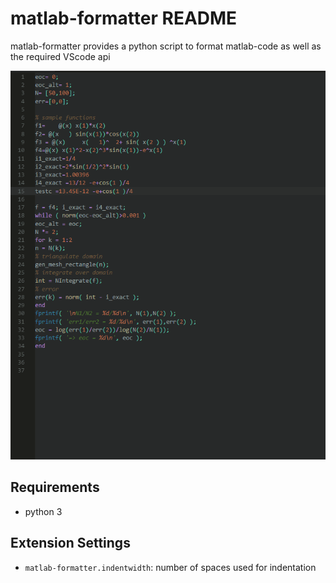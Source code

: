 # matlab-formatter README

matlab-formatter provides a python script to format matlab-code as well as the required VScode api

![IMAGE](images/example.gif)

## Requirements
- python 3

## Extension Settings
* `matlab-formatter.indentwidth`: number of spaces used for indentation
